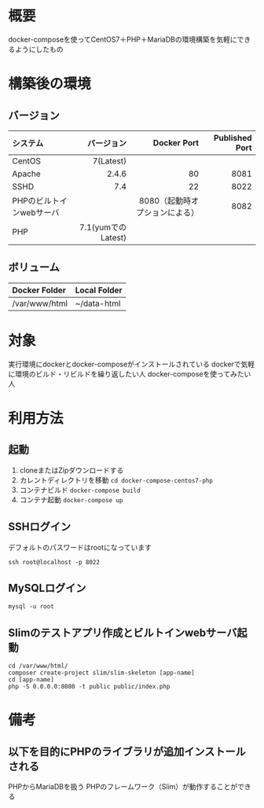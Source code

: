 # 概要
docker-composeを使ってCentOS7＋PHP＋MariaDBの環境構築を気軽にできるようにしたもの

# 構築後の環境

## バージョン

| システム | バージョン | Docker Port | Published Port |
|:-----|----:|----:|----:|
|CentOS|7(Latest)|||
|Apache|2.4.6|80|8081|
|SSHD|7.4|22|8022|
|PHPのビルトインwebサーバ||8080（起動時オプションによる）|8082|
|PHP|7.1(yumでのLatest)|||

## ボリューム

|Docker Folder|Local Folder|
|:-----|:-----|
|/var/www/html|~/data-html|


# 対象
実行環境にdockerとdocker-composeがインストールされている
dockerで気軽に環境のビルド・リビルドを繰り返したい人
docker-composeを使ってみたい人


# 利用方法
## 起動
1. cloneまたはZipダウンロードする
2. カレントディレクトリを移動
`cd docker-compose-centos7-php`
3. コンテナビルド
`docker-compose build`
4. コンテナ起動
`docker-compose up`

## SSHログイン
デフォルトのパスワードはrootになっています

```
ssh root@localhost -p 8022
```

## MySQLログイン

```
mysql -u root
```

## Slimのテストアプリ作成とビルトインwebサーバ起動

```
cd /var/www/html/
composer create-project slim/slim-skeleton [app-name]
cd [app-name]
php -S 0.0.0.0:8080 -t public public/index.php
```

# 備考
## 以下を目的にPHPのライブラリが追加インストールされる
PHPからMariaDBを扱う
PHPのフレームワーク（Slim）が動作することができる

